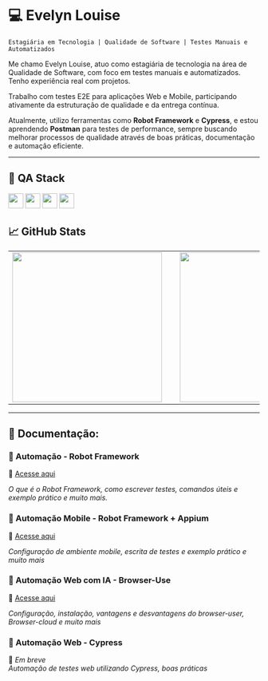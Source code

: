 # 💻  Evelyn Louise

`Estagiária em Tecnologia | Qualidade de Software | Testes Manuais e Automatizados`

Me chamo Evelyn Louise, atuo como estagiária de tecnologia na área de Qualidade de Software, com foco em testes manuais e automatizados. Tenho experiência real com projetos.

Trabalho com testes E2E para aplicações Web e Mobile, participando ativamente da estruturação de qualidade e da entrega contínua.

Atualmente, utilizo ferramentas como **Robot Framework** e **Cypress**, e estou aprendendo **Postman** para testes de performance, sempre buscando melhorar processos de qualidade através de boas práticas, documentação e automação eficiente.

---

## 🧪 QA Stack

<p
  <img src="https://github.com/user-attachments/assets/61354ce0-2b16-4e0b-b9d7-fa3bd3adc678" width="30px" />
  <img src="https://github.com/user-attachments/assets/71898884-39ec-4790-a48e-962ca3fe591b" width="30px" />
  <img src="https://camo.githubusercontent.com/5c2595c2fcc9ef7ffa97d14f868547d945d5cee65045377c7c34611b5a67c139/68747470733a2f2f7777772e766563746f726c6f676f2e7a6f6e652f6c6f676f732f676574706f73746d616e2f676574706f73746d616e2d69636f6e2e737667" width="30px" />
  <img src="https://camo.githubusercontent.com/846a58b5795502a7f7b4016dd2c934bad2d3b80341db7ce9fc0ada3c8a1ac2d3/68747470733a2f2f63646e2e6a7364656c6976722e6e65742f67682f64657669636f6e732f64657669636f6e2f69636f6e732f6a6972612f6a6972612d6f726967696e616c2e737667" width="30px" />
  <img src="https://camo.githubusercontent.com/3bfa7d7dfc3ced5f92df6b2b08b0e18e5c532b8ea2b022d5b05d98087c856fb4/68747470733a2f2f63646e2e6a7364656c6976722e6e65742f67682f64657669636f6e732f64657669636f6e406c61746573742f69636f6e732f636f6e666c75656e63652f636f6e666c75656e63652d6f726967696e616c2e737667" width="30px" />

<p

---

## 📈 GitHub Stats

<table>
  <tr>
    <td><img src="https://github-readme-stats.vercel.app/api?username=EvelynLouise&show_icons=true&theme=radical" width="300" /></td>
    <td style="width:20px;">&nbsp;</td>
    <td><img src="https://github-readme-stats.vercel.app/api/top-langs/?username=EvelynLouise&layout=compact&theme=radical" width="300" /></td>
  </tr>
</table>


---

## 📂 Documentação:

### 📁 Automação - Robot Framework  
🔗 [Acesse aqui](https://github.com/evelynlou/Automa-o-de-Testes)

*O que é o Robot Framework, como escrever testes, comandos úteis e exemplo prático e muito mais.*

### 📁 Automação Mobile - Robot Framework + Appium  
🔗  [Acesse aqui](https://github.com/evelynlou/automacao-mobile)

*Configuração de ambiente mobile, escrita de testes e exemplo prático e muito mais*

### 📁 Automação Web com IA - Browser-Use  
🔗  [Acesse aqui](https://github.com/evelynlou/browser-use)

*Configuração, instalação, vantagens e desvantagens do browser-user, Browser-cloud e muito mais*

### 📁 Automação Web - Cypress  
🔗 *Em breve*  
*Automação de testes web utilizando Cypress, boas práticas*
